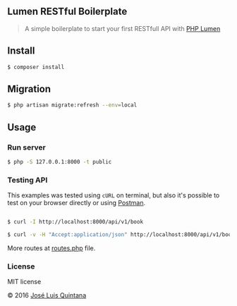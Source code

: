 ## Lumen RESTful Boilerplate

> A simple boilerplate to start your first RESTfull API with [PHP Lumen](https://lumen.laravel.com/)

## Install

```sh
$ composer install
```

## Migration

```sh
$ php artisan migrate:refresh --env=local
```

## Usage

### Run server

```sh
$ php -S 127.0.0.1:8000 -t public
```

### Testing API

This examples was tested using `cURL` on terminal, but also it's possible to test 
on your browser directly or using [Postman](https://chrome.google.com/webstore/detail/postman/fhbjgbiflinjbdggehcddcbncdddomop).

```sh

$ curl -I http://localhost:8000/api/v1/book

$ curl -v -H "Accept:application/json" http://localhost:8000/api/v1/book/2
```

More routes at [routes.php](./app/Http/routes.php) file.


### License

MIT license

© 2016 [José Luis Quintana](http://git.io/joseluisq)
